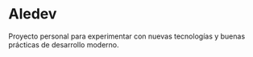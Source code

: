 # Aledev
Proyecto personal para experimentar con nuevas tecnologías y buenas prácticas de desarrollo moderno.

